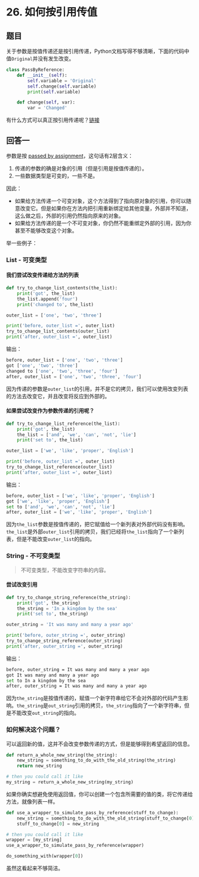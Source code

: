 # 26. 如何按引用传值

## 题目

关于参数是按值传递还是按引用传递，Python文档写得不够清晰，下面的代码中值`Original`并没有发生改变。

```python
class PassByReference:
    def __init__(self):
        self.variable = 'Original'
        self.change(self.variable)
        print(self.variable)

    def change(self, var):
        var = 'Changed'
```

有什么方式可以真正按引用传递呢？[链接](https://stackoverflow.com/questions/986006/how-do-i-pass-a-variable-by-reference)

## 回答一

参数是按 [passed by assignment](http://docs.python.org/3/faq/programming.html#how-do-i-write-a-function-with-output-parameters-call-by-reference)，这句话有2层含义：

1. 传递的参数的确是对象的引用（但是引用是按值传递的）。
2. 一些数据类型是可变的，一些不是。

因此：

- 如果给方法传递一个可变对象，这个方法得到了指向原对象的引用，你可以随意改变它。但是如果你在方法内把引用重新绑定给其他变量，外部并不知道，这么做之后，外部的引用仍然指向原来的对象。
- 如果给方法传递的是一个不可变对象，你仍然不能重绑定外部的引用，因为你甚至不能够改变这个对象。

举一些例子：

### List - 可变类型

#### 我们尝试改变传递给方法的列表

```python
def try_to_change_list_contents(the_list):
    print('got', the_list)
    the_list.append('four')
    print('changed to', the_list)

outer_list = ['one', 'two', 'three']

print('before, outer_list =', outer_list)
try_to_change_list_contents(outer_list)
print('after, outer_list =', outer_list)
```

输出：

```python
before, outer_list = ['one', 'two', 'three']
got ['one', 'two', 'three']
changed to ['one', 'two', 'three', 'four']
after, outer_list = ['one', 'two', 'three', 'four']
```

因为传递的参数是`outer_list`的引用，并不是它的拷贝，我们可以使用改变列表的方法去改变它，并且改变将反应到外部的。

#### 如果尝试改变作为参数传递的引用呢？

```python
def try_to_change_list_reference(the_list):
    print('got', the_list)
    the_list = ['and', 'we', 'can', 'not', 'lie']
    print('set to', the_list)

outer_list = ['we', 'like', 'proper', 'English']

print('before, outer_list =', outer_list)
try_to_change_list_reference(outer_list)
print('after, outer_list =', outer_list)
```

输出：

```python
before, outer_list = ['we', 'like', 'proper', 'English']
got ['we', 'like', 'proper', 'English']
set to ['and', 'we', 'can', 'not', 'lie']
after, outer_list = ['we', 'like', 'proper', 'English']
```

因为`the_list`参数是按值传递的，把它赋值给一个新列表对外部代码没有影响。`the_list`是外部`outer_list`引用的拷贝，我们已经将`the_list`指向了一个新列表，但是不能改变`outer_list`的指向。

### String - 不可变类型

> 不可变类型，不能改变字符串的内容。

#### 尝试改变引用

```python
def try_to_change_string_reference(the_string):
    print('got', the_string)
    the_string = 'In a kingdom by the sea'
    print('set to', the_string)

outer_string = 'It was many and many a year ago'

print('before, outer_string =', outer_string)
try_to_change_string_reference(outer_string)
print('after, outer_string =', outer_string)
```

输出：

```bash
before, outer_string = It was many and many a year ago
got It was many and many a year ago
set to In a kingdom by the sea
after, outer_string = It was many and many a year ago
```

因为`the_string`是按值传递的，赋值一个新字符串给它不会对外部的代码产生影响。`the_string`是`out_string`引用的拷贝，`the_string`指向了一个新字符串，但是不能改变`out_string`的指向。

### 如何解决这个问题？

可以返回新的值，这并不会改变参数传递的方式，但是能够得到希望返回的信息。

```python
def return_a_whole_new_string(the_string):
    new_string = something_to_do_with_the_old_string(the_string)
    return new_string

# then you could call it like
my_string = return_a_whole_new_string(my_string)
```

如果你确实想避免使用返回值，你可以创建一个包含所需要的值的类，将它传递给方法，就像列表一样。

```python
def use_a_wrapper_to_simulate_pass_by_reference(stuff_to_change):
    new_string = something_to_do_with_the_old_string(stuff_to_change[0])
    stuff_to_change[0] = new_string

# then you could call it like
wrapper = [my_string]
use_a_wrapper_to_simulate_pass_by_reference(wrapper)

do_something_with(wrapper[0])
```

虽然这看起来不够简洁。
